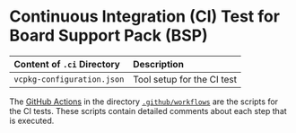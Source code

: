# Continuous Integration (CI) Test for Board Support Pack (BSP)

Content of `.ci` Directory   | Description
:----------------------------|:-----------------
`vcpkg-configuration.json`   | Tool setup for the CI test

The [GitHub Actions](https://github.com/Open-CMSIS-Pack/STM32C0316-DK_BSP/tree/main/README.md#github-actions) in the directory [`.github/workflows`](https://github.com/Open-CMSIS-Pack/STM32C0316-DK_BSP/tree/main/.github/workflows) are the scripts for the CI tests. These scripts contain detailed comments about each step that is executed.

